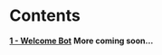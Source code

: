 # Contents

[**1 - Welcome Bot**](https://github.com/PS-XYZ-Developement/Directory/blob/main/Stripped%20Down%20Bot%20Tutorials/Welcome%20Bot/README.md)
**More coming soon...**
